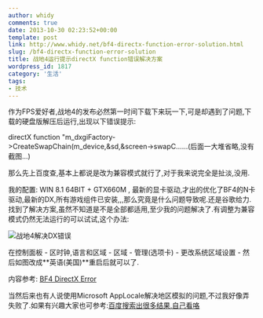 ```yaml
---
author: whidy
comments: true
date: 2013-10-30 02:23:52+00:00
template: post
link: http://www.whidy.net/bf4-directx-function-error-solution.html
slug: /bf4-directx-function-error-solution
title: 战地4运行提示directX function错误解决方案
wordpress_id: 1817
category: '生活'
tags:
- 技术
---
```


作为FPS爱好者,战地4的发布必然第一时间下载下来玩一下,可是却遇到了问题,下载的硬盘版解压后运行,出现以下错误提示:

directX function "m_dxgiFactory->CreateSwapChain(m_device,&sd,&screen->swapC......(后面一大堆省略,没有截图...)

那么先上百度查,基本上都说是改为兼容模式就行了,对于我来说完全是扯淡,没用.

我的配置: WIN 8.1 64BIT + GTX660M , 最新的显卡驱动,才出的优化了BF4的N卡驱动,最新的DX,所有游戏组件已安装,,,那么究竟是什么问题导致呢.还是谷歌给力.找到了解决方案,虽然不知道是不是全部都适用,至少我的问题解决了.有调整为兼容模式仍然无法运行的可以试试,这个办法:

![战地4解决DX错误](https://www.whidy.net/wp-content/uploads/2013/10/bf4-400x264.jpg)

在控制面板 - 区时钟,语言和区域 - 区域 - 管理(选项卡) - 更改系统区域设置 - 然后如图改成**英语(美国)**重启后就可以了.

内容参考: [BF4 DirectX Error](http://battlelog.battlefield.com/bf3/en/forum/threadview/2955064766441724035/last/)

当然后来也有人说使用Microsoft AppLocale解决地区模拟的问题,不过我好像弄失败了.如果有兴趣大家也可参考:[百度搜索出很多结果,自己看咯](http://www.baidu.com/s?ie=UTF-8&wd=%E6%88%98%E5%9C%B04+applocale)
